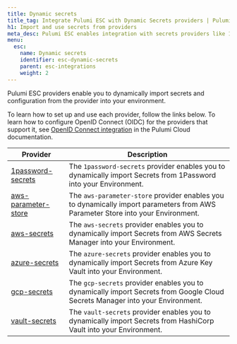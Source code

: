 ```yaml
---
title: Dynamic secrets
title_tag: Integrate Pulumi ESC with Dynamic Secrets providers | Pulumi ESC
h1: Import and use secrets from providers
meta_desc: Pulumi ESC enables integration with secrets providers like 1Password, AWS, Azure, Google Cloud, and Vault, to securely manage secrets in your environments.
menu:
  esc:
    name: Dynamic secrets
    identifier: esc-dynamic-secrets
    parent: esc-integrations
    weight: 2
---
```


Pulumi ESC providers enable you to dynamically import secrets and configuration from the provider into your environment.

To learn how to set up and use each provider, follow the links below. To learn how to configure OpenID Connect (OIDC) for the providers that support it, see [OpenID Connect integration](/docs/pulumi-cloud/oidc/) in the Pulumi Cloud documentation.

| Provider                                                                           | Description                                                                                                                     |
|------------------------------------------------------------------------------------|---------------------------------------------------------------------------------------------------------------------------------|
| [1password-secrets](/docs/esc/integrations/dynamic-secrets/1password-secrets/)     | The `1password-secrets` provider enables you to dynamically import Secrets from 1Password into your Environment.                |
| [aws-parameter-store](/docs/pulumi-cloud/esc/providers/aws-parameter-store/)       | The `aws-parameter-store` provider enables you to dynamically import parameters from AWS Parameter Store into your Environment. |
| [aws-secrets](/docs/esc/integrations/dynamic-secrets/aws-secrets/)                 | The `aws-secrets` provider enables you to dynamically import Secrets from AWS Secrets Manager into your Environment.            |
| [azure-secrets](/docs/esc/integrations/dynamic-secrets/azure-secrets/)             | The `azure-secrets` provider enables you to dynamically import Secrets from Azure Key Vault into your Environment.              |
| [gcp-secrets](/docs/esc/integrations/dynamic-secrets/gcp-secrets/)                 | The `gcp-secrets` provider enables you to dynamically import Secrets from Google Cloud Secrets Manager into your Environment.   |
| [vault-secrets](/docs/esc/integrations/dynamic-secrets/vault-secrets/)             | The `vault-secrets` provider enables you to dynamically import Secrets from HashiCorp Vault into your Environment.              |
